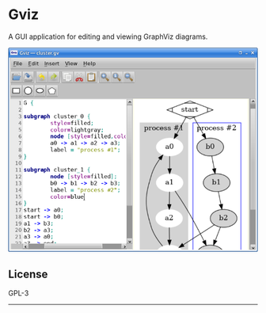 # Gviz

A GUI application for editing and viewing GraphViz diagrams.

![Screenshot (WIP)](screenshot.png)

## License

GPL-3

---

